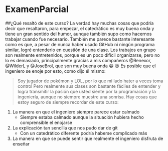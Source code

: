 # ExamenParcial
 ##¿Qué resaltó de este curso?
 La verdad hay muchas cosas que podría decir que resaltaron, para empezar, el catedrático es muy buena onda y tiene un gran sentido del humor, aunque también supo como hacernos trabajar cuando fue necesario. También me parece bastante interesante como es que, a pesar de nunca haber usado GitHub ni ningún programa similar, logré entenderlo en cuestión de una clase. 
 Los trabajos en grupo son realmente entretenidos, porque es un poco difícil organizarse, pero no lo es demasiado, principalmente gracias a mis compañeros @Renexor, @WilderL y @JoseBrol, que son muy buena onda :grin: :wink:
Es posible que el ingeniero se enoje por esto, como dijo él mismo:
>Soy jugador de pokémon y LOL, por lo que mi lado hater a veces toma control
Pero realmente sus clases son bastante fáciles de entender y logra transmitir la pasión que usted siente por la programación y la ingeniería, aunque no siempre muestre una sonrisa.
Hay cosas que estoy seguro de siempre recordar de este curso:
1. La manera en que el ingeniero siempre parece estar calmado
    - Siempre estaba calmado aunque la situación hubiera hecho comprensible el enojarse
2. La explicación tan sencilla que nos pudo dar de git
    - Con un catedrático diferente podría haberse complicado más
3. La manera en que se puede sentir que realmente el ingeniero disfruta de enseñar
